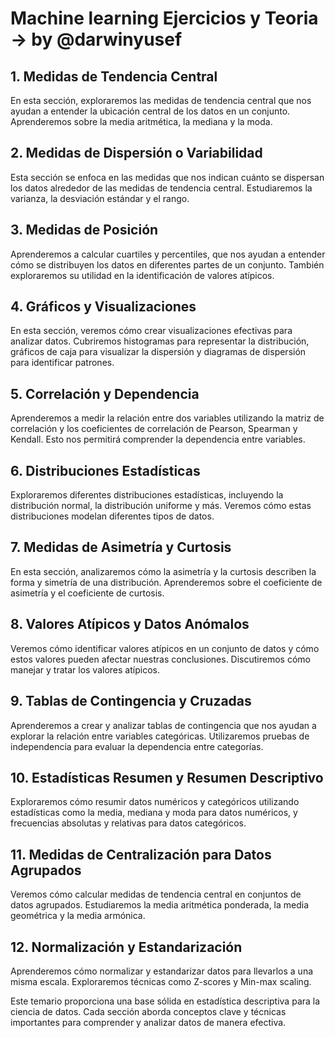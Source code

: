 # Machine learning Ejercicios y Teoria -> by @darwinyusef

## 1. Medidas de Tendencia Central
En esta sección, exploraremos las medidas de tendencia central que nos ayudan a entender la ubicación central de los datos en un conjunto. Aprenderemos sobre la media aritmética, la mediana y la moda.

## 2. Medidas de Dispersión o Variabilidad
Esta sección se enfoca en las medidas que nos indican cuánto se dispersan los datos alrededor de las medidas de tendencia central. Estudiaremos la varianza, la desviación estándar y el rango.

## 3. Medidas de Posición
Aprenderemos a calcular cuartiles y percentiles, que nos ayudan a entender cómo se distribuyen los datos en diferentes partes de un conjunto. También exploraremos su utilidad en la identificación de valores atípicos.

## 4. Gráficos y Visualizaciones
En esta sección, veremos cómo crear visualizaciones efectivas para analizar datos. Cubriremos histogramas para representar la distribución, gráficos de caja para visualizar la dispersión y diagramas de dispersión para identificar patrones.

## 5. Correlación y Dependencia
Aprenderemos a medir la relación entre dos variables utilizando la matriz de correlación y los coeficientes de correlación de Pearson, Spearman y Kendall. Esto nos permitirá comprender la dependencia entre variables.

## 6. Distribuciones Estadísticas
Exploraremos diferentes distribuciones estadísticas, incluyendo la distribución normal, la distribución uniforme y más. Veremos cómo estas distribuciones modelan diferentes tipos de datos.

## 7. Medidas de Asimetría y Curtosis
En esta sección, analizaremos cómo la asimetría y la curtosis describen la forma y simetría de una distribución. Aprenderemos sobre el coeficiente de asimetría y el coeficiente de curtosis.

## 8. Valores Atípicos y Datos Anómalos
Veremos cómo identificar valores atípicos en un conjunto de datos y cómo estos valores pueden afectar nuestras conclusiones. Discutiremos cómo manejar y tratar los valores atípicos.

## 9. Tablas de Contingencia y Cruzadas
Aprenderemos a crear y analizar tablas de contingencia que nos ayudan a explorar la relación entre variables categóricas. Utilizaremos pruebas de independencia para evaluar la dependencia entre categorías.

## 10. Estadísticas Resumen y Resumen Descriptivo
Exploraremos cómo resumir datos numéricos y categóricos utilizando estadísticas como la media, mediana y moda para datos numéricos, y frecuencias absolutas y relativas para datos categóricos.

## 11. Medidas de Centralización para Datos Agrupados
Veremos cómo calcular medidas de tendencia central en conjuntos de datos agrupados. Estudiaremos la media aritmética ponderada, la media geométrica y la media armónica.

## 12. Normalización y Estandarización
Aprenderemos cómo normalizar y estandarizar datos para llevarlos a una misma escala. Exploraremos técnicas como Z-scores y Min-max scaling.

Este temario proporciona una base sólida en estadística descriptiva para la ciencia de datos. Cada sección aborda conceptos clave y técnicas importantes para comprender y analizar datos de manera efectiva.
